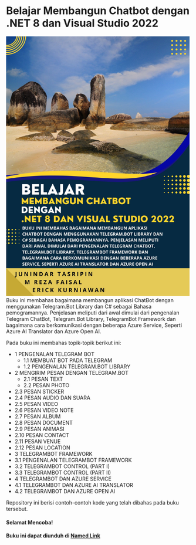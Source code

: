 # Belajar Membangun Chatbot dengan .NET 8 dan Visual Studio 2022
<img src="https://github.com/junindar/TelegramBotEbook/blob/master/images/3.jpg" width="500">
Buku ini membahas bagaimana membangun aplikasi ChatBot dengan menggunakan Telegram.Bot Library dan C# sebagai Bahasa pemogramannya. Penjelasan meliputi dari awal dimulai dari pengenalan Telegram ChatBot, Telegram.Bot Library, TelegramBot Framework dan bagaimana cara berkomunikasi dengan beberapa Azure Service, Seperti Azure AI Translator dan Azure Open AI.

Pada buku ini membahas topik-topik berikut ini:
* 1 PENGENALAN TELEGRAM BOT	
  * 1.1 MEMBUAT BOT PADA TELEGRAM	
  * 1.2 PENGENALAN TELEGRAM.BOT LIBRARY	
* 2 MENGIRIM PESAN DENGAN TELEGRAM.BOT	
  * 2.1 PESAN TEXT	
  * 2.2 PESAN PHOTO	
 * 2.3 PESAN STICKER	
 * 2.4 PESAN AUDIO DAN SUARA	
 * 2.5 PESAN VIDEO	
 * 2.6 PESAN VIDEO NOTE	
 * 2.7 PESAN ALBUM	
 * 2.8 PESAN DOCUMENT	
 * 2.9 PESAN ANIMASI	
 * 2.10 PESAN CONTACT	
 * 2.11 PESAN VENUE	
 * 2.12 PESAN LOCATION	
* 3 TELEGRAMBOT FRAMEWORK	
 * 3.1 PENGENALAN TELEGRAMBOT FRAMEWORK	
 * 3.2 TELEGRAMBOT CONTROL (PART I)	
 * 3.3 TELEGRAMBOT CONTROL (PART II)	
* 4 TELEGRAMBOT DAN AZURE SERVICE	
 * 4.1 TELEGRAMBOT DAN AZURE AI TRANSLATOR	
 * 4.2 TELEGRAMBOT DAN AZURE OPEN AI	

Repository ini berisi contoh-contoh kode yang telah dibahas pada buku tersebut.

#### Selamat Mencoba!

#### Buku ini dapat diunduh di [Named Link](https://play.google.com/store/books/details/Junindar_Tasripin_Telegram_ChatBot_Belajar_Membang?id=Xc73EAAAQBAJ "SINI") 

